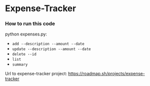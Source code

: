 # Expense-Tracker
### How to run this code

python expenses.py:
- `add --description --amount --date`
- `update --description --amount --date`
- `delete --id`
- `list`
- `summary`

Url to expense-tracker project: https://roadmap.sh/projects/expense-tracker